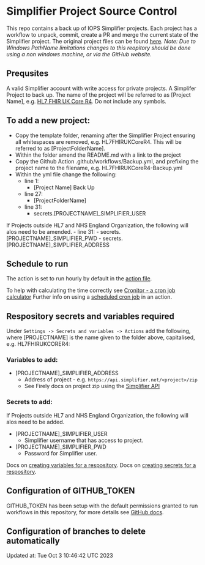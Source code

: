 # Simplifier Project Source Control

This repo contains a back up of IOPS Simplifier projects. Each project has a workflow to unpack, commit, create a PR and merge the current state of the Simplifier project. The original project files can be found [here](https://github.com/NHSDigital/simplifier-project-source-control). 
*Note: Due to Windows PathName limitations changes to this reopitory should be done using a non windows machine, or via the GitHub website.* 

## Prequsites

A valid Simplifier account with write access for private projects.
A Simplifer Project to back up. The name of the project will be referred to as [Project Name], e.g. [HL7 FHIR UK Core R4](https://simplifier.net/hl7fhirukcorer4). Do not include any symbols.

## To add a new project:

- Copy the template folder, renaming after the Simplifier Project ensuring all whitespaces are removed, e.g. HL7FHIRUKCoreR4. This will be referred to as [ProjectFolderName].
- Within the folder amend the README.md with a link to the project
- Copy the Github Action .github/workflows/Backup.yml, and prefixing the project name to the filename, e.g. HL7FHIRUKCoreR4-Backup.yml
- Within the yml file change the following:
    - line 1:
        - [Project Name] Back Up
    - line 27:
        - [ProjectFolderName]
    - line 31:
        - secrets.[PROJECTNAME]_SIMPLIFIER_USER
     
If Projects outside HL7 and NHS England Organization, the following will alos need to be amended.
    - line 31: 
        - secrets.[PROJECTNAME]_SIMPLIFIER_PWD
        - secrets.[PROJECTNAME]_SIMPLIFIER_ADDRESS

## Schedule to run

The action is set to run hourly by default in the [action file](.github/workflows/backup.yml#L6).  

To help with calculating the time correctly see [Cronitor - a cron job calculator](https://crontab.guru/)
Further info on using a [scheduled cron job](https://docs.github.com/en/actions/using-workflows/events-that-trigger-workflows#schedule) in an action.

## Respository secrets and variables required

Under `Settings -> Secrets and variables -> Actions` add the following, where [PROJECTNAME] is the name given to the folder above, capitalised, e.g. HL7FHIRUKCORER4:

### Variables to add:

* [PROJECTNAME]_SIMPLIFIER_ADDRESS
  * Address of project - e.g. `https://api.simplifier.net/<project>/zip`
  * See Firely docs on project zip using the [Simplifier API](https://docs.fire.ly/projects/Simplifier/features/api.html#project-zip-api)
 
### Secrets to add:
If Projects outside HL7 and NHS England Organization, the following will alos need to be added.
* [PROJECTNAME]_SIMPLIFIER_USER  
  * Simplifier username that has access to project.  
* [PROJECTNAME]_SIMPLIFIER_PWD  
  * Password for Simplifier user.

Docs on [creating variables for a respository](https://docs.github.com/en/actions/learn-github-actions/variables#creating-configuration-variables-for-a-repository).
Docs on [creating secrets for a respository](https://docs.github.com/en/actions/security-guides/encrypted-secrets#creating-encrypted-secrets-for-a-repository).

## Configuration of GITHUB_TOKEN

GITHUB_TOKEN has been setup with the default permissions granted to run workflows in this repository, for more details see [GitHub docs](https://docs.github.com/en/repositories/managing-your-repositorys-settings-and-features/enabling-features-for-your-repository/managing-github-actions-settings-for-a-repository#setting-the-permissions-of-the-github_token-for-your-repository).

## Configuration of branches to delete automatically


Updated at: Tue Oct  3 10:46:42 UTC 2023
